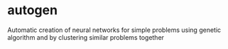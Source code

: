 # autogen
Automatic creation of neural networks for simple problems using genetic algorithm and by clustering similar problems together
